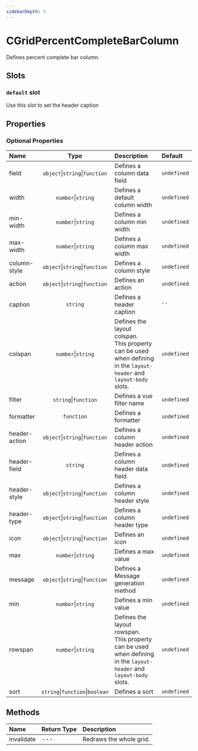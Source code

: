 ```yaml
---
sidebarDepth: 3
---
```


# CGridPercentCompleteBarColumn

Defines percent complete bar column.

## Slots

<!-- SLOT_DEFAULT_START -->

### `default` slot

Use this slot to set the header caption

<!-- SLOT_DEFAULT_END -->

## Properties

<!-- PROPS_TABLE_START -->

### Optional Properties

| Name        | Type    | Description         | Default  |
|:------------|:-------:|:--------------------|:---------|
| field | `object`&#124;`string`&#124;`function`  | Defines a column data field | `undefined` |
| width | `number`&#124;`string`  | Defines a default column width | `undefined` |
| min-width | `number`&#124;`string`  | Defines a column min width | `undefined` |
| max-width | `number`&#124;`string`  | Defines a column max width | `undefined` |
| column-style | `object`&#124;`string`&#124;`function`  | Defines a column style | `undefined` |
| action | `object`&#124;`string`&#124;`function`  | Defines an action | `undefined` |
| caption | `string`  | Defines a header caption | `''` |
| colspan | `number`&#124;`string`  | Defines the layout colspan.<br>This property can be used when defining in the `layout-header` and `layout-body` slots. | `undefined` |
| filter | `string`&#124;`function`  | Defines a vue filter name | `undefined` |
| formatter | `function`  | Defines a formatter | `undefined` |
| header-action | `object`&#124;`string`&#124;`function`  | Defines a column header action | `undefined` |
| header-field | `string`  | Defines a column header data field | `undefined` |
| header-style | `object`&#124;`string`&#124;`function`  | Defines a column header style | `undefined` |
| header-type | `object`&#124;`string`&#124;`function`  | Defines a column header type | `undefined` |
| icon | `object`&#124;`string`&#124;`function`  | Defines an icon | `undefined` |
| max | `number`&#124;`string`  | Defines a max value | `undefined` |
| message | `object`&#124;`string`&#124;`function`  | Defines a Message generation method | `undefined` |
| min | `number`&#124;`string`  | Defines a min value | `undefined` |
| rowspan | `number`&#124;`string`  | Defines the layout rowspan.<br>This property can be used when defining in the `layout-header` and `layout-body` slots. | `undefined` |
| sort | `string`&#124;`function`&#124;`boolean`  | Defines a sort | `undefined` |

<!-- PROPS_TABLE_END -->

## Methods

<!-- METHODS_TABLE_START -->

| Name        | Return Type | Description         |
|:------------|:------------|:--------------------|
| invalidate | --- | Redraws the whole grid. |

<!-- METHODS_TABLE_END -->
